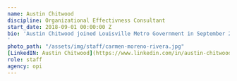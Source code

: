 ```yaml
---
name: Austin Chitwood
discipline: Organizational Effectivness Consultant
start_date: 2018-09-01 00:00:00 Z
bio: 'Austin Chitwood joined Louisville Metro Government in September 2018. Prior to this role, Austin worked for a boutique Executive Search Firm specializing in Supply Chain, Operations and Manufacturing. At OPI, he now focuses on improving processes and creating strategies around talent management, the employee experience, and creating psychologically healthy workplaces. Austin received his Master’s Degree in Industrial-Organizational Psychology from Austin Peay State University and his Bachelor’s Degree in Psychology from Bellarmine University.
'
photo_path: "/assets/img/staff/carmen-moreno-rivera.jpg"
[LinkedIN: Austin Chitwood](https://www.linkedin.com/in/austin-chitwood-m-s-a66b377a/)
role: staff
agency: opi
---
```

